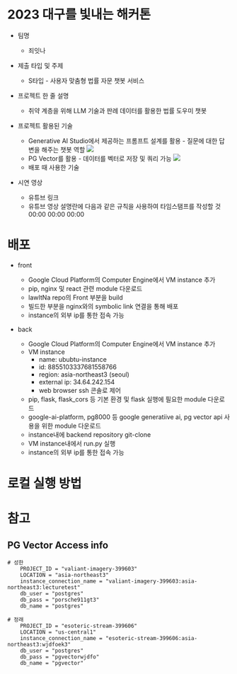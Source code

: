 # 2023 대구를 빛내는 해커톤

* 팀명
    * 죄잇나

* 제출 타입 및 주제
    * S타입 - 사용자 맞춤형 법률 자문 챗봇 서비스

* 프로젝트 한 줄 설명
    * 취약 계층을 위해 LLM 기술과 판례 데이터를 활용한 법률 도우미 챗봇
      
* 프로젝트 활용된 기술
    * Generative AI Studio에서 제공하는 프롬프트 설계를 활용 - 질문에 대한 답변을 해주는 챗봇 역할
  <img src="https://miro.medium.com/v2/resize:fit:1400/1*6GkpsfFHSnlA_S8uGdQLxg.png"><br>
    * PG Vector를 활용 - 데이터를 벡터로 저장 및 쿼리 가능
  <img src="https://supabase.com/images/blog/embeddings/og_pgvector.png"><br>
    * 배포 때 사용한 기술
      
      
* 시연 영상
    * 유튜브 링크
    * 유튜브 영상 설명란에 다음과 같은 규칙을 사용하여 타임스탬프를 작성할 것
          00:00
          00:00
          00:00

# 배포

* front
   * Google Cloud Platform의 Computer Engine에서 VM instance 추가
   * pip, nginx 및 react 관련 module 다운로드 
   * lawItNa repo의 Front 부분을 build
   * 빌드한 부분을 nginx와의 symbolic link 연결을 통해 배포 
   * instance의 외부 ip를 통한 접속 가능
     
* back
   * Google Cloud Platform의 Computer Engine에서 VM instance 추가
   * VM instance
        * name: ububtu-instance
        * id: 8855103337681558766
        * region: asia-northeast3 (seoul)
        * external ip: 34.64.242.154
        * web browser ssh 콘솔로 제어
   * pip, flask, flask_cors 등 기본 환경 및 flask 실행에 필요한 module 다운로드
   * google-ai-platform, pg8000 등 google generatiive ai, pg vector api 사용을 위한 module 다운로드
   * instance내에 backend repository git-clone
   * VM instance내에서 run.py 실행
   * instance의 외부 ip를 통한 접속 가능

# 로컬 실행 방법

# 참고
## PG Vector Access info
    # 성한
        PROJECT_ID = "valiant-imagery-399603"
        LOCATION = "asia-northeast3"
        instance_connection_name = "valiant-imagery-399603:asia-northeast3:lecturetest"
        db_user = "postgres"
        db_pass = "porsche911gt3"
        db_name = "postgres"

    # 정래
        PROJECT_ID = "esoteric-stream-399606"
        LOCATION = "us-central1"
        instance_connection_name = "esoteric-stream-399606:asia-northeast3:wjdfoek3"
        db_user = "postgres"
        db_pass = "pgvectorwjdfo"
        db_name = "pgvector"
